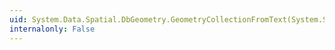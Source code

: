 ```yaml
---
uid: System.Data.Spatial.DbGeometry.GeometryCollectionFromText(System.String,System.Int32)
internalonly: False
---
```


